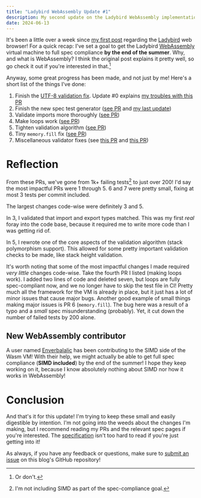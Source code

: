 ```yaml
---
title: "Ladybird WebAssembly Update #1"
description: My second update on the Ladybird WebAssembly implementation.
date: 2024-06-13
---
```


It's been a little over a week since
[my first post](https://dzfrias.dev/blog/ladybird-wasm-0/) regarding the
[Ladybird](https://ladybird.dev/) web browser! For a quick recap: I've set a
goal to get the Ladybird [WebAssembly](https://webassembly.org/) virtual machine
to full spec compliance **by the end of the summer**. Why, and what is
WebAssembly? I think the original post explains it pretty well, so go check it
out if you're interested in that.[^1]

Anyway, some great progress has been made, and not just by me! Here's a short
list of the things I've done:

1. Finish the
   [UTF-8 validation fix](https://github.com/LadybirdBrowser/ladybird/pull/96).
   Update #0 explains
   [my troubles with this PR](https://dzfrias.dev/blog/ladybird-wasm-0/#challenges-thus-far)
2. Finish the new spec test generator
   ([see PR](https://github.com/LadybirdBrowser/ladybird/pull/41) and
   [my last update](https://dzfrias.dev/blog/ladybird-wasm-0/#test-generation))
3. Validate imports more thoroughly
   ([see PR](https://github.com/LadybirdBrowser/ladybird/pull/130))
4. Make loops work
   ([see PR](https://github.com/LadybirdBrowser/ladybird/pull/148))
5. Tighten validation algorithm
   ([see PR](https://github.com/LadybirdBrowser/ladybird/pull/147))
6. Tiny `memory.fill` fix
   ([see PR](https://github.com/LadybirdBrowser/ladybird/pull/149))
7. Miscellaneous validator fixes (see
   [this PR](https://github.com/LadybirdBrowser/ladybird/pull/134) and
   [this PR](https://github.com/LadybirdBrowser/ladybird/pull/97))

# Reflection

From these PRs, we've gone from 1k+ failing tests[^2] to just over 200! I'd say
the most impactful PRs were 1 through 5. 6 and 7 were pretty small, fixing at
most 3 tests per commit included.

The largest changes code-wise were definitely 3 and 5.

In 3, I validated that import and export types matched. This was my first _real_
foray into the code base, because it required me to write more code than I was
getting rid of.

In 5, I rewrote one of the core aspects of the validation algorithm (stack
polymorphism support). This allowed for some pretty important validation checks
to be made, like stack height validation.

It's worth noting that some of the most impactful changes I made required _very
little_ changes code-wise. Take the fourth PR I listed (making loops work). I
added two lines of code and deleted seven, but loops are fully spec-compliant
now, and we no longer have to skip the test file in CI! Pretty much all the
framework for the VM is already in place, but it just has a lot of minor issues
that cause major bugs. Another good example of small things making major issues
is PR 6 (`memory.fill`). The bug here was a result of a typo and a _small_ spec
misunderstanding (probably). Yet, it cut down the number of failed tests by 200
alone.

## New WebAssembly contributor

A user named [Enverbalalic](https://github.com/Enverbalalic) has been
contributing to the SIMD side of the Wasm VM! With their help, we might actually
be able to get full spec compliance (**SIMD included**) by the end of the
summer! I hope they keep working on it, because I know absolutely nothing about
SIMD nor how it works in WebAssembly!

# Conclusion

And that's it for this update! I'm trying to keep these small and easily
digestible by intention. I'm not going into the weeds about the changes I'm
making, but I recommend reading my PRs and the relevant spec pages if you're
interested. The [specification](https://webassembly.github.io/spec/core/) isn't
too hard to read if you're just getting into it!

As always, if you have any feedback or questions, make sure to
[submit an issue](https://github.com/dzfrias/website/issues/new) on this blog's
GitHub repository!

[^1]: Or don't.
[^2]: I'm not including SIMD as part of the spec-compliance goal.
